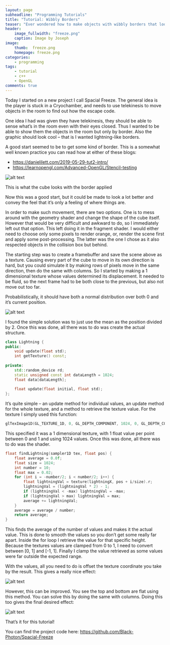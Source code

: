 ```yaml
---
layout: page
subheadline: "Programming Tutorials"
title: "Tutorial: Wibbly Borders"
teaser: "Ever wondered how to make objects with wibbly borders that looks akin to lightning?"
header:
    image_fullwidth: "freeze.png"
    caption: Image by Joseph
image:
    thumb:  freeze.png
    homepage: freeze.png
categories:
    - programming
tags:
    - tutorial
    - c++
    - OpenGL
comments: true
---
```


Today I started on a new project I call Spacial Freeze. The general idea is the player is stuck in a Cryochamber, and needs to use telekinesis to move objects in the room to find out how the escape code.

<!--more-->

One idea I had was given they have telekinesis, they should be able to sense what’s in the room even with their eyes closed. Thus I wanted to be able to show them the objects in the room but only by border. Also the graphic should look cool – that is I wanted lightning-like borders.

A good start seemed to be to get some kind of border. This is a somewhat well known practice you can read how at either of these blogs:

 - https://danielilett.com/2019-05-29-tut2-intro/
 - https://learnopengl.com/Advanced-OpenGL/Stencil-testing

![alt text](https://black-photon.github.io/images/wibbly.png "A simple cube with border")

This is what the cube looks with the border applied

Now this was a good start, but it could be made to look a lot better and convey the feel that it’s only a feeling of where things are.

In order to make such movement, there are two options. One is to mess around with the geometry shader and change the shape of the cube itself. However that would be very difficult and awkward to do, so I immediately left out that option. This left doing it in the fragment shader. I would either need to choose only some pixels to render orange, or, render the scene first and apply some post-processing. The latter was the one I chose as it also respected objects in the collision box but behind.

The starting step was to create a framebuffer and save the scene above as a texture. Causing every part of the cube to move in its own direction is hard, but you could simulate it by making rows of pixels move in the same direction, then do the same with columns. So I started by making a 1 dimensional texture whose values determined its displacement. It needed to be fluid, so the next frame had to be both close to the previous, but also not move out too far.

Probabilistically, it should have both a normal distribution over both 0 and it’s current position.

![alt text](https://black-photon.github.io/images/wibbly-2.png "Graph showing ideal normal distributions")

I found the simple solution was to just use the mean as the position divided by 2. Once this was done, all there was to do was create the actual structure.

```cpp
class Lightning {
public:
    void update(float std);
    int getTexture() const;
 
private:
    std::random_device rd;
    static unsigned const int dataLength = 1024;
    float data[dataLength];
 
    float update(float initial, float std);
};
```

It’s quite simple – an update method for individual values, an update method for the whole texture, and a method to retrieve the texture value. For the texture I simply used this function:
	
```cpp
glTexImage1D(GL_TEXTURE_1D, 0, GL_DEPTH_COMPONENT, 1024, 0, GL_DEPTH_COMPONENT, GL_FLOAT, data);
```

This specified it was a 1 dimensional texture, with 1 float value per point between 0 and 1 and using 1024 values. Once this was done, all there was to do was the shader.

```cpp
float findLightning(sampler1D tex, float pos) {
    float average = 0.0f;
    float size = 1024;
    int number = 10;
    float max = 0.02;
    for (int i = -number/2; i < number/2; i++) {
        float lightningVal = texture(lightningX, pos + i/size).r;
        lightningVal = (lightningVal * 2) - 1;
        if (lightningVal < -max) lightningVal = -max;
        if (lightningVal > max) lightningVal = max;
        average += lightningVal;
    }
    average = average / number;
    return average;
}
```

This finds the average of the number of values and makes it the actual value. This is done to smooth the values so you don’t get some really far apart. Inside the for loop I retrieve the value for that specific height. Because the textures values are clamped from 0 to 1, I need to convert between [0, 1] and [-1, 1]. Finally I clamp the value retrieved as some values were far outside the expected range.

With the values, all you need to do is offset the texture coordinate you take by the result. This gives a really nice effect:

![alt text](https://black-photon.github.io/images/wibbly-3.png "Border now wibbly")

However, this can be improved. You see the top and bottom are flat using this method. You can solve this by doing the same with columns. Doing this too gives the final desired effect:

![alt text](https://black-photon.github.io/images/wibbly-4.gif "Final version with all parts wibbly")

That’s it for this tutorial!

You can find the project code here: https://github.com/Black-Photon/Spacial-Freeze